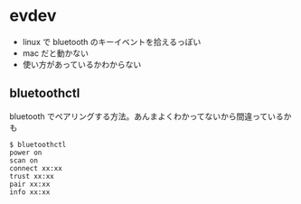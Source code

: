 # evdev

- linux で bluetooth のキーイベントを拾えるっぽい
- mac だと動かない
- 使い方があっているかわからない

## bluetoothctl
bluetooth でペアリングする方法。あんまよくわかってないから間違っているかも

```
$ bluetoothctl
power on
scan on
connect xx:xx
trust xx:xx
pair xx:xx
info xx:xx
```
